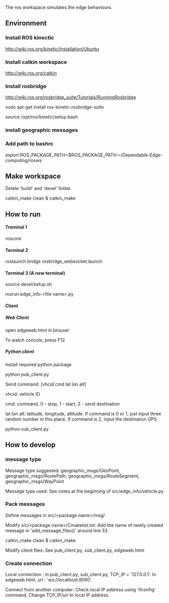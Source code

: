 
The ros workspace simulates the edge behaviours. 

## Environment

### Install ROS kinectic

http://wiki.ros.org/kinetic/Installation/Ubuntu

### Install catkin workspace

http://wiki.ros.org/catkin

### Install rosbridge

http://wiki.ros.org/rosbridge_suite/Tutorials/RunningRosbridge

sudo apt-get install ros-kinetic-rosbridge-suite

source /opt/ros/kinetic/setup.bash

### install geographic messages


### Add path to bashrc

export ROS_PACKAGE_PATH=$ROS_PACKAGE_PATH:~/Dependable-Edge-computing/rosws


## Make workspace

Delete 'build' and 'devel' folder. 

catkin_make clean & catkin_make

## How to run

#### Treminal 1

roscore

#### Terminal 2

roslaunch bridge rosbridge_websocket.launch


#### Terminal 3 (A new terminal)

source devel/setup.sh

rosrun edge_info \<file name\>.py



#### Client 

##### Web Client

open edgeweb.html in brouser

To watch concole, press F12

##### Python client

Install required python package

python pub_client.py

Send command: [vhcid cmd lat lon alt]

vhcid: vehicle ID

cmd: command, 0 - stop, 1 - start, 2 - send destination

lat lon alt: latitude, longitude, altitude. If command is 0 or 1, just input three random number in this place. If command  is 2, input the destination GPS

python sub_client.py

## How to develop

### message type

Message type suggested: geographic_msgs/GeoPoint, geographic_msgs/RoutePath, geographic_msgs/RouteSegment, geographic_msgs/WayPoint

Message type used: See notes at the beginning of src/edge_info/vehicle.py

### Pack messages

Define messages in src/\<package name\>/msg/ 

Modify src/\<package name\>/Cmakelist.txt: Add the name of newly created message in 'add_message_files()' around line 53.

catkin_make clean $ catkin_make

Modify client files: See pub_client.py, sub_client.py, edgeweb.html


### Create connection

Local connection : in pub_client.py, sub_client.py, TCP_IP = '127.0.0.1'. In edgeweb.html,  url : 'ws://localhost:9090'.

Connect from another computer: Check local IP address using 'ifconfig' command. Change TCP_IP/url to local IP address.




